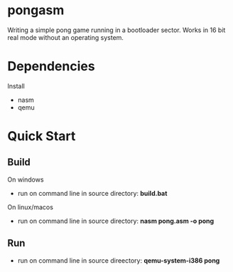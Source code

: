 # pongasm

Writing a simple pong game running in a bootloader sector. Works in 16 bit real mode without an operating system.

# Dependencies
Install
* nasm
* qemu

# Quick Start

## Build

On windows
* run on command line in source directory: **build.bat**

On linux/macos
* run on command line in source directory: **nasm pong.asm -o pong**

## Run
* run on command line in source direectory: **qemu-system-i386 pong**